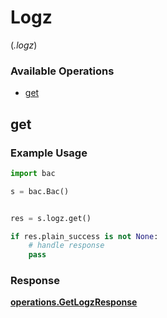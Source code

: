 # Logz
(*.logz*)

### Available Operations

* [get](#get)

## get

### Example Usage

```python
import bac

s = bac.Bac()


res = s.logz.get()

if res.plain_success is not None:
    # handle response
    pass
```


### Response

**[operations.GetLogzResponse](../../models/operations/getlogzresponse.md)**

